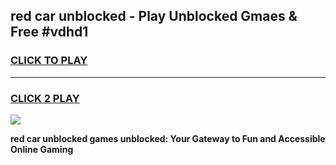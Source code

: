 
## red car unblocked - Play Unblocked Gmaes & Free #vdhd1
<h3>
<a href="https://news.freeplayer.one?title=red_car_unblocked&ref=03M">CLICK TO PLAY</a></h3>
<hr>

<h3>
<a href="https://news.freeplayer.one?title=red_car_unblocked&ref=03M">CLICK 2 PLAY</a>
  
</h3>

<a href="https://news.freeplayer.one?title=red_car_unblocked&ref=03M"><img src="https://clearcache.store/games.png"></a>


**red car unblocked games unblocked: Your Gateway to Fun and Accessible Online Gaming**
